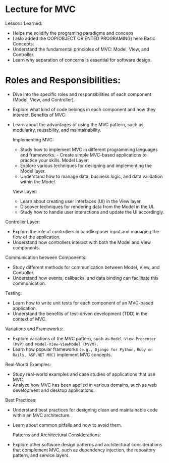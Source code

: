 # Lecture for MVC
   
 Lessons Learned:
- Helps me solidify the programing paradigms and conceps
- I aslo added the OOP(OBJECT ORIENTED PROGRAMING) here 
 Basic Concepts: 
- Understand the fundamental principles of MVC: Model, View, and Controller.
-  Learn why separation of concerns is essential for software design.
 # Roles and Responsibilities:
 - Dive into the specific roles and responsibilities of each component (Model, View, and Controller).
 -  Explore what kind of code belongs in each component and how they interact.
 Benefits of MVC: 
- Learn about the advantages of using the MVC pattern, such as modularity, reusability, and maintainability.

    Implementing MVC:
     - Study how to implement MVC in different programming languages and frameworks.
      -  Create simple MVC-based applications to practice your skills.
   Model Layer:
  - Explore various techniques for designing and implementing the Model layer.
  -   Understand how to manage data, business logic, and data validation within the Model.

     View Layer:
  -  Learn about creating user interfaces (UI) in the View layer.
  -   Discover techniques for rendering data from the Model in the UI.
  -    Study how to handle user interactions and update the UI accordingly.

 Controller Layer:
 - Explore the role of controllers in handling user input and managing the flow of the application.
 -  Understand how controllers interact with both the Model and View components.

  Communication between Components: 
  - Study different methods for communication between Model, View, and Controller.
  -  Understand how events, callbacks, and data binding can facilitate this communication.

 Testing:  
- Learn how to write unit tests for each component of an MVC-based application.
-  Understand the benefits of test-driven development (TDD) in the context of MVC.

  Variations and Frameworks: 
 - Explore variations of the MVC pattern, such as `Model-View-Presenter (MVP)` and` Model-View-ViewModel (MVVM).` 
 - Learn how popular frameworks `(e.g., Django for Python,` `Ruby on Rails, ASP.NET MVC)` implement MVC concepts.

  Real-World Examples: 
 - Study real-world examples and case studies of applications that use MVC.
 - Analyze how MVC has been applied in various domains, such as web development and desktop applications.

  Best Practices: 
 - Understand best practices for designing clean and maintainable code within an MVC architecture.
 -  Learn about common pitfalls and how to avoid them.

    Patterns and Architectural Considerations:
   - Explore other software design patterns and architectural considerations that complement MVC, such as dependency injection, the repository pattern, and service layers.

 




